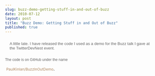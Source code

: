 ```yaml
---
slug: buzz-demo-getting-stuff-in-and-out-of-buzz
date: 2010-07-12
layout: post
title: "Buzz Demo: Getting Stuff in and Out of Buzz"
published: true
---
```

<div style="font-family: Lucida Grande, Verdana, Helvetica, sans-serif; font-size: 12px; color: rgb(102, 102, 102); line-height: 19px;"><p style="margin-top: 0px; margin-right: 0px; margin-bottom: 0px; margin-left: 0px; padding-top: 10px; padding-right: 15px; padding-bottom: 10px; padding-left: 15px; border-top-width: 0px; border-right-width: 0px; border-bottom-width: 0px; border-left-width: 0px; border-color: initial; font-weight: inherit; font-style: inherit; font-size: 12px; font-family: inherit; vertical-align: baseline;"> <span style="line-height: normal; font-size: small;">A little late. I have released the code I used as a demo for the Buzz talk I gave at the TwitterDevNest event.<p /> The code is on GitHub under the name</span></p></div> <a href="http://github.com/PaulKinlan/BuzzInOutDemo" style="margin-top: 0px; margin-right: 0px; margin-bottom: 0px; margin-left: 0px; padding-top: 0px; padding-right: 0px; padding-bottom: 0px; padding-left: 0px; border-top-width: 0px; border-right-width: 0px; border-bottom-width: 0px; border-left-width: 0px; border-color: initial; font-weight: inherit; font-style: inherit; font-size: 12px; font-family: inherit; vertical-align: baseline; text-decoration: none; color: rgb(174, 133, 92);">PaulKinlan/BuzzInOutDemo</a>. 

